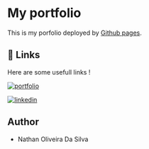 
# My portfolio

This is my porfolio deployed by [Github pages](https://pages.github.com/).


## 🔗 Links
Here are some usefull links !

[![portfolio](https://img.shields.io/badge/my_portfolio-000?style=for-the-badge&logo=ko-fi&logoColor=white)](https://nathan-ods.github.io/)

[![linkedin](https://img.shields.io/badge/linkedin-0A66C2?style=for-the-badge&logo=linkedin&logoColor=white)](https://www.linkedin.com/in/nathan-o-11a7051bb/)


## Author

- Nathan Oliveira Da Silva

